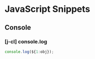 # JavaScript Snippets

## Console

### [j-cl] console.log

```javascript
console.log(${1:obj});
```
